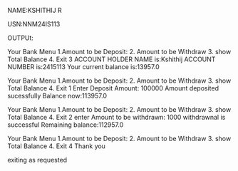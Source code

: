 NAME:KSHITHIJ R

USN:NNM24IS113


OUTPUt:



Your Bank Menu
1.Amount to be Deposit: 
2. Amount to be Withdraw 
3. show Total Balance
4. Exit
3
ACCOUNT HOLDER NAME is:Kshithij
ACCOUNT NUMBER is:2415113
Your current balance is:13957.0

Your Bank Menu
1.Amount to be Deposit: 
2. Amount to be Withdraw 
3. show Total Balance
4. Exit
1
Enter Deposit Amount: 
100000
Amount deposited sucessfully
 Balance now:113957.0

Your Bank Menu
1.Amount to be Deposit: 
2. Amount to be Withdraw 
3. show Total Balance
4. Exit
2
enter Amount to be withdrawn: 
1000
withdrawnal is successful
Remaining balance:112957.0

Your Bank Menu
1.Amount to be Deposit: 
2. Amount to be Withdraw 
3. show Total Balance
4. Exit
4
Thank you

 exiting as requested 
